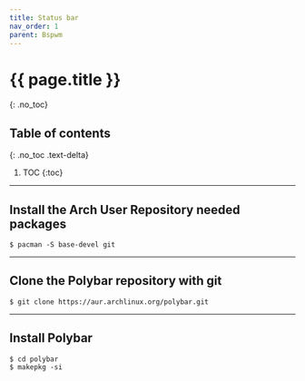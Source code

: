 ```yaml
---
title: Status bar
nav_order: 1
parent: Bspwm
---
```


# {{ page.title }}
{: .no_toc}

## Table of contents
{: .no_toc .text-delta}

1. TOC
{:toc}

---


## Install the Arch User Repository needed packages

```
$ pacman -S base-devel git
```

---

## Clone the Polybar repository with git

```
$ git clone https://aur.archlinux.org/polybar.git
```

---

## Install Polybar

```
$ cd polybar
$ makepkg -si
```
